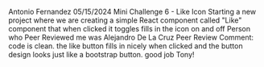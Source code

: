 Antonio Fernandez
05/15/2024
Mini Challenge 6 - Like Icon
Starting a new project where we are creating a simple React component called "Like"  component that when clicked it toggles fills in the icon on and off 
Person who Peer Reviewed me was Alejandro De La Cruz
Peer Review Comment: code is clean. the like button fills in nicely when clicked and the button design looks just like a bootstrap button. good job Tony!
